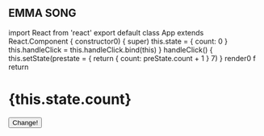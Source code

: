 ## EMMA SONG

import React from 'react'
export default class App extends React.Component {
constructor0)
{
super)
this.state = {
count: 0
}
this.handleClick = this.handleClick.bind(this)
}
handleClick() {
this.setState(prestate = {
return {
count: preState.count + 1
}
7)
}
render0 f
return <div>
<h1>{this.state.count}</h1>
<button onClick={this.handleClick}>Change!</button>
<div>
